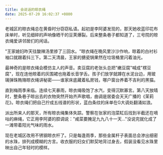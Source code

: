 ```yaml
---
title: 会说话的晾衣绳
date: 2025-07-20 16:02:37 +0800
---
```


老城区的晾衣绳总在黄昏时分窃窃私语。起初是李阿婆发现的，那天她收蓝印花布床单时，听见细碎的声响像晒干的豆荚爆裂。后来整条巷子都知道了，三号院的晾衣绳爱讲邻居们的闲话。

"王家媳妇昨天往酸辣汤里掺了三回水。"晾衣绳在晚风里沙沙作响，晾着的白衬衫袖口就跟着抖三下。第二天清晨，王家的搪瓷锅果然在垃圾桶里闪着油光。

最神奇的是晾衣绳会模仿主人的声音。卖豆腐的老张头总把"嫩豆腐"喊成"楞豆腐"，现在连他晾着的灰围裙也拖着长音学舌。孩子们放学就蹲在水泥台边，用玻璃弹珠贿赂晾衣绳讲秘密——谁家床底藏着私房钱，哪户窗台养着不吉利的黑猫。

直到梅雨季来临。连续七天暴雨，晾衣绳吸饱了水汽，变得沉默寡言。第八天放晴时，整条巷子晾出去的衣物突然开始齐声歌唱，曲调是居委会天天广播的《茉莉花》。晾衣绳们把自己拧成五线谱的形状，蓝白条纹的床单在G大调处翻涌如浪。

派出所来人的那天，所有晾衣绳集体失踪。警察在张家的泡菜缸后找到半截还在嘀咕的麻绳，它正用李阿婆的腔调说："咸菜要腌足九九八十一天..."没说完就化成了一滩带着阳光气味的雨水。

现在老城区改用不锈钢晾衣杆了。只是每逢雨季，那些金属杆子表面总会渗出细密的水珠，排列成模糊的方言。收衣服的妇女们默契地背过身去，假装没看见水珠里映出自己年轻时的模样。
